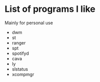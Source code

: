 # List of programs I like
Mainly for personal use  
- dwm
- st
- ranger
- spt
- spotifyd
- cava
- ly
- slstatus
- xcompmgr
